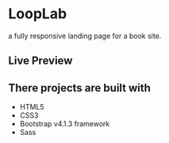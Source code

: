 # LoopLab

a fully responsive landing page for a book site.

## Live Preview 



## There projects are built with

* HTML5
* CSS3
* Bootstrap v4.1.3 framework
* Sass

